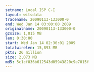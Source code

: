 ```yaml
---
setname: Local ISP C-I
layout: witsdata
tracename: 20090113-133000-0
end: Wed Jan 14 03:00:00 2009
originalname: 20090113-133000-0
gzsize: 1,015 MB
len: 0:30:00
start: Wed Jan 14 02:30:01 2009
totalwirelen: 15,893 MB
pkts: 26 million
size: 2,073 MB
md5: 5c1cf036b612543d05943820c9e7015f
---
```

